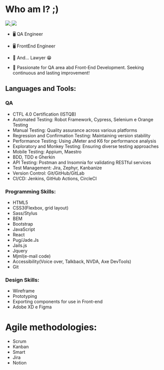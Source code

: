 
# Who am I? ;)

 <a href="https://wa.me/<21971269010>" alt="WhatsApp" target="_blank">
<img src="https://img.shields.io/badge/-WhatsApp-25d366?style=flat- square&labelColor=25d366&logo=whatsapp&logoColor=white&link=https://wa.me/<SEUNUMERO>"/>
 </a>
<a href="https://www.linkedin.com/in/danvilela/" alt="linkedin" target="_blank">
<img src="https://img.shields.io/badge/LinkedIn-%230077B5.svg?&style=flat-square&logo=linkedin&logoColor=white">
</a>

- 🖥 QA Engineer

- 🖥 FrontEnd Engineer

- 💼 And... Lawyer 😁

- 🎁 Passionate for QA area abd Front-End Development. Seeking continuous and lasting improvement! 


## Languages and Tools: 

### QA

- CTFL 4.0 Certification (ISTQB)
- Automated Testing: Robot Framework, Cypress, Selenium e Orange Testing
- Manual Testing: Quality assurance across various platforms
- Regression and Confirmation Testing: Maintaining version stability
- Performance Testing: Using JMeter and K6 for performance analysis
- Exploratory and Monkey Testing: Ensuring diverse testing approaches
- Mobile Testing: Appium, Maestro
- BDD, TDD e Gherkin
- API Testing: Postman and Insomnia for validating RESTful services
- Test Management: Jira, Zephyr, Kanbanize
- Version Control: Git/GitHub/GitLab
- CI/CD: Jenkins, GitHub Actions, CircleCI


### Programming Skills:

- HTML5
- CSS3(Flexbox, grid layout)
- Sass/Stylus
- BEM
- Bootstrap
- JavaScript
- React
- Pug/Jade.Js
- Jails.js
- Jquery
- Mjml(e-mail code)
- Accessibility(Voice over, Talkback, NVDA, Axe DevTools)
- Git

### Design Skills:

- Wireframe
- Prototyping
- Exporting components for use in Front-end
- Adobe XD e Figma

# Agile methodologies:

- Scrum
- Kanban
- Smart
- Jira
- Notion


